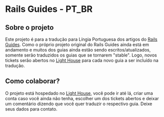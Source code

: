 # Rails Guides - PT_BR

## Sobre o projeto

Este projeto é para a tradução para Língia Portuguesa dos artigos do [Rails Guides][railsguides_url]. 
Como o próprio projeto original do Rails Guides ainda está em andamento e muitos dos guias ainda estão sendo escritos/atualizados, somente serão traduzidos os guias que se tornarem "stable". Logo, novos tickets serão abertos no [Light House][light_url] para cada novo guia a ser incluído na tradução.

## Como colaborar?

O projeto está hospedado no [Light House][light_url], você pode ir até lá, criar uma conta caso você ainda não tenha, escolher um dos tickets abertos e deixar um comentário dizendo que você quer traduzir o respectivo guia. Deixe seus dados para contato.

[light_url]: http://lighthouseapp.com/
[railsguides_url]: http://guides.rubyonrails.org/
